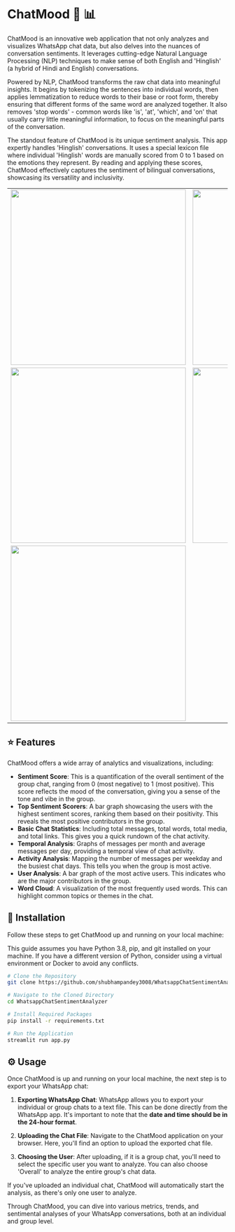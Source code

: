 # ChatMood :speech_balloon: :bar_chart:

ChatMood is an innovative web application that not only analyzes and visualizes WhatsApp chat data, but also delves into the nuances of conversation sentiments. It leverages cutting-edge Natural Language Processing (NLP) techniques to make sense of both English and 'Hinglish' (a hybrid of Hindi and English) conversations. 

Powered by NLP, ChatMood transforms the raw chat data into meaningful insights. It begins by tokenizing the sentences into individual words, then applies lemmatization to reduce words to their base or root form, thereby ensuring that different forms of the same word are analyzed together. It also removes 'stop words' - common words like 'is', 'at', 'which', and 'on' that usually carry little meaningful information, to focus on the meaningful parts of the conversation.

The standout feature of ChatMood is its unique sentiment analysis. This app expertly handles 'Hinglish' conversations. It uses a special lexicon file where individual 'Hinglish' words are manually scored from 0 to 1 based on the emotions they represent. By reading and applying these scores, ChatMood effectively captures the sentiment of bilingual conversations, showcasing its versatility and inclusivity.

<table>
  <tr>
    <td> <img src="https://github.com/shubhampandey3008/WhatsappChatSentimentAnalyzer/blob/main/whatsappChatAnalyzer_ss/sideBar.png"  height="400"> </td>
    <td> <img src="https://github.com/shubhampandey3008/WhatsappChatSentimentAnalyzer/blob/main/whatsappChatAnalyzer_ss/firstPart.png"  height="400"> </td>
  </tr>
  <tr>
    <td> <img src="https://github.com/shubhampandey3008/WhatsappChatSentimentAnalyzer/blob/main/whatsappChatAnalyzer_ss/wordCloud.png" height="400"> </td>
    <td> <img src="https://github.com/shubhampandey3008/WhatsappChatSentimentAnalyzer/blob/main/whatsappChatAnalyzer_ss/sentimentScore.png"  height="400"> </td>
  </tr>
  <tr>
    <td> <img src="https://github.com/shubhampandey3008/WhatsappChatSentimentAnalyzer/blob/main/whatsappChatAnalyzer_ss/topScorers.png"  height="400"> </td>
  </tr>
</table>


## :star: Features

ChatMood offers a wide array of analytics and visualizations, including:

- **Sentiment Score**: This is a quantification of the overall sentiment of the group chat, ranging from 0 (most negative) to 1 (most positive). This score reflects the mood of the conversation, giving you a sense of the tone and vibe in the group.
- **Top Sentiment Scorers**: A bar graph showcasing the users with the highest sentiment scores, ranking them based on their positivity. This reveals the most positive contributors in the group.
- **Basic Chat Statistics**: Including total messages, total words, total media, and total links. This gives you a quick rundown of the chat activity.
- **Temporal Analysis**: Graphs of messages per month and average messages per day, providing a temporal view of chat activity.
- **Activity Analysis**: Mapping the number of messages per weekday and the busiest chat days. This tells you when the group is most active.
- **User Analysis**: A bar graph of the most active users. This indicates who are the major contributors in the group.
- **Word Cloud**: A visualization of the most frequently used words. This can highlight common topics or themes in the chat.


## :wrench: Installation 

Follow these steps to get ChatMood up and running on your local machine:

This guide assumes you have Python 3.8, pip, and git installed on your machine. If you have a different version of Python, consider using a virtual environment or Docker to avoid any conflicts.

```bash
# Clone the Repository
git clone https://github.com/shubhampandey3008/WhatsappChatSentimentAnalyzer.git

# Navigate to the Cloned Directory
cd WhatsappChatSentimentAnalyzer

# Install Required Packages
pip install -r requirements.txt

# Run the Application
streamlit run app.py
```

## :gear: Usage

Once ChatMood is up and running on your local machine, the next step is to export your WhatsApp chat:

1. **Exporting WhatsApp Chat**: WhatsApp allows you to export your individual or group chats to a text file. This can be done directly from the WhatsApp app. It's important to note that the **date and time should be in the 24-hour format**.

2. **Uploading the Chat File**: Navigate to the ChatMood application on your browser. Here, you'll find an option to upload the exported chat file. 

3. **Choosing the User**: After uploading, if it is a group chat, you'll need to select the specific user you want to analyze. You can also choose 'Overall' to analyze the entire group's chat data.

If you've uploaded an individual chat, ChatMood will automatically start the analysis, as there's only one user to analyze.

Through ChatMood, you can dive into various metrics, trends, and sentimental analyses of your WhatsApp conversations, both at an individual and group level.


